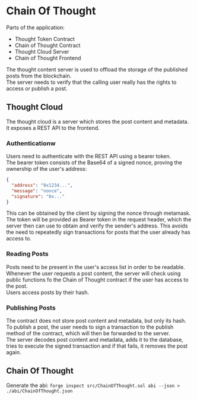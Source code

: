 Chain Of Thought
====

Parts of the application:
- Thought Token Contract
- Chain of Thought Contract
- Thought Cloud Server
- Chain of Thought Frontend

The thought content server is used to offload the storage of the published posts from the blockchain.  
The server needs to verify that the calling user really has the rights to access or publish a post.

## Thought Cloud
The thought cloud is a server which stores the post content and metadata.  
It exposes a REST API to the frontend.  

### Authenticationw
Users need to authenticate with the REST API using a bearer token.  
The bearer token consists of the Base64 of a signed nonce, proving the ownership of the user's address:
```json
{
  "address": "0x1234...",
  "message": "nonce",
  "signature": "0x..."
}
```

This can be obtained by the client by signing the nonce through metamask.  
The token will be provided as Bearer token in the request header, which the server then can use to obtain and verify the sender's address. 
This avoids the need to repeatedly sign transactions for posts that the user already has access to.

### Reading Posts
Posts need to be present in the user's access list in order to be readable.  
Whenever the user requests a post content, the server will check using public functions fo the Chain of Thought contract if the user has access to the post.  
Users access posts by their hash.

### Publishing Posts
The contract does not store post content and metadata, but only its hash.
To publish a post, the user needs to sign a transaction to the publish method of the contract, which will then be forwarded to the server.  
The server decodes post content and metadata, adds it to the database, tries to execute the signed transaction and if that fails, it removes the post again.

## Chain Of Thought

Generate the abi:
`forge inspect src/ChainOfThought.sol abi --json > ./abi/ChainOfThought.json`
